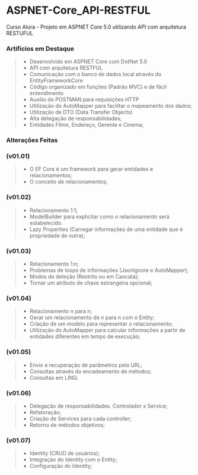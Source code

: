 # ASPNET-Core_API-RESTFUL
Curso Alura - Projeto em ASPNET Core 5.0 utilizando API com arquitetura RESTUFUL

### Artifícios em Destaque
> * Desenvolvido em ASPNET Core com DotNet 5.0
> * API com arquitetura RESTFUL
> * Comunicação com o banco de dados local através do EntityFrameworkCore
> * Código organizado em funções (Padrão MVC) e de fácil entendimento
> * Auxílio do POSTMAN para requisições HTTP
> * Utilização do AutoMapper para facilitar o mapeamento dos dados;
> * Utilização de DTO (Data Transfer Objects)
> * Alta delegação de responsabilidades;
> * Entidades Filme, Endereço, Gerente e Cinema;

### Alterações Feitas
### (v01.01)
> * O EF Core é um framework para gerar entidades e relacionamentos;
> * O conceito de relacionamentos;

### (v01.02)
> * Relacionamento 1:1;
> * ModelBuilder para explicitar como o relacionamento será estabelecido.
> * Lazy Properties (Carregar informações de uma entidade que é propriedade de outra);

### (v01.03)
> * Relacionamento 1:n;
> * Problemas de loops de informações (JsonIgnore e AutoMapper);
> * Modos de deleção (Restrito ou em Cascata);
> * Tornar um atributo de chave estrangeira opcional;

### (v01.04)
> * Relacionamento n para n;
> * Gerar um relacionamento de n para n com o Entity;
> * Criação de um modelo para representar o relacionamento;
> * Utilização do AutoMapper para calcular informações a partir de entidades diferentes em tempo de execução;

### (v01.05)
> * Envio e recuperação de parâmetros pela URL;    
> * Consultas através do encadeamento de métodos;
> * Consultas em LINQ.

### (v01.06)
> * Delegação de responsabilidades. Controlador x Service;
> * Refatoração;
> * Criação de Services para cada controller;
> * Retorno de métodos objetivos;

### (v01.07)
> * Identity (CRUD de usuários);
> * Integração do Identity com o Entity;
> * Configuração do Identity;